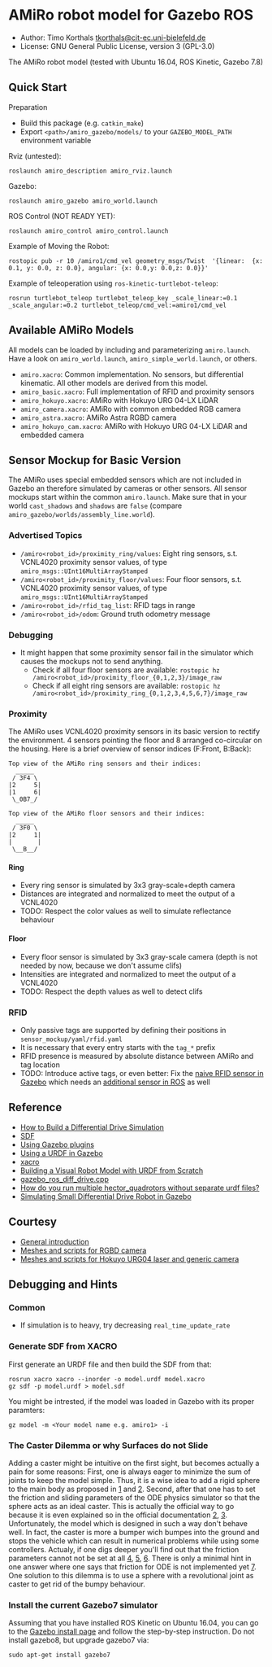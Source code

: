 # AMiRo robot model for Gazebo ROS

* Author: Timo Korthals <tkorthals@cit-ec.uni-bielefeld.de>
* License: GNU General Public License, version 3 (GPL-3.0)

The AMiRo robot model (tested with Ubuntu 16.04, ROS Kinetic, Gazebo 7.8)

## Quick Start

Preparation

* Build this package (e.g. `catkin_make`)
* Export `<path>/amiro_gazebo/models/` to your `GAZEBO_MODEL_PATH` environment variable

Rviz (untested):

    roslaunch amiro_description amiro_rviz.launch

Gazebo:

    roslaunch amiro_gazebo amiro_world.launch

ROS Control (NOT READY YET):

    roslaunch amiro_control amiro_control.launch

Example of Moving the Robot:

    rostopic pub -r 10 /amiro1/cmd_vel geometry_msgs/Twist  '{linear:  {x: 0.1, y: 0.0, z: 0.0}, angular: {x: 0.0,y: 0.0,z: 0.0}}'

Example of teleoperation using `ros-kinetic-turtlebot-teleop`:

    rosrun turtlebot_teleop turtlebot_teleop_key _scale_linear:=0.1 _scale_angular:=0.2 turtlebot_teleop/cmd_vel:=amiro1/cmd_vel


## Available AMiRo Models

All models can be loaded by including and parameterizing `amiro.launch`.
Have a look on `amiro_world.launch`, `amiro_simple_world.launch`, or others.

* `amiro.xacro`: Common implementation. No sensors, but differential kinematic. All other models are derived from this model.
* `amiro_basic.xacro`: Full implementation of RFID and proximity sensors
* `amiro_hokuyo.xacro`: AMiRo with Hokuyo URG 04-LX LiDAR
* `amiro_camera.xacro`: AMiRo with common embedded RGB camera
* `amiro_astra.xacro`: AMiRo Astra RGBD camera
* `amiro_hokuyo_cam.xacro`: AMiRo with Hokuyo URG 04-LX LiDAR and embedded camera

## Sensor Mockup for Basic Version

The AMiRo uses special embedded sensors which are not included in Gazebo an therefore simulated by cameras or other sensors.
All sensor mockups start within the common `amiro.launch`.
Make sure that in your world `cast_shadows` and `shadows` are `false` (compare `amiro_gazebo/worlds/assembly_line.world`).

### Advertised Topics

* `/amiro<robot_id>/proximity_ring/values`: Eight ring sensors, s.t. VCNL4020 proximity sensor values, of type `amiro_msgs::UInt16MultiArrayStamped`
* `/amiro<robot_id>/proximity_floor/values`: Four floor sensors, s.t. VCNL4020 proximity sensor values, of type `amiro_msgs::UInt16MultiArrayStamped`
* `/amiro<robot_id>/rfid_tag_list`: RFID tags in range
* `/amiro<robot_id>/odom`: Ground truth odometry message

### Debugging

* It might happen that some proximity sensor fail in the simulator which causes the mockups not to send anything.
  * Check if all four floor sensors are available: `rostopic hz /amiro<robot_id>/proximity_floor_{0,1,2,3}/image_raw`
  * Check if all eight ring sensors are available: `rostopic hz /amiro<robot_id>/proximity_ring_{0,1,2,3,4,5,6,7}/image_raw`


### Proximity

The AMiRo uses VCNL4020 proximity sensors in its basic version to rectify the environment.
4 sensors pointing the floor and 8 arranged co-circular on the housing.
Here is a brief overview of sensor indices (F:Front, B:Back):

    Top view of the AMiRo ring sensors and their indices:
      _____
     / 3F4 \
    |2     5|
    |1     6|
     \_0B7_/
    
    Top view of the AMiRo floor sensors and their indices:
      _____
     / 3F0 \
    |2     1|
    |       |
     \__B__/

#### Ring

* Every ring sensor is simulated by 3x3 gray-scale+depth camera
* Distances are integrated and normalized to meet the output of a VCNL4020
* TODO: Respect the color values as well to simulate reflectance behaviour

#### Floor

* Every floor sensor is simulated by 3x3 gray-scale camera (depth is not needed by now, because we don't assume clifs)
* Intensities are integrated and normalized to meet the output of a VCNL4020
* TODO: Respect the depth values as well to detect clifs

### RFID

* Only passive tags are supported by defining their positions in `sensor_mockup/yaml/rfid.yaml`
* It is necessary that every entry starts with the `tag_*` prefix
* RFID presence is measured by absolute distance between AMiRo and tag location
* TODO: Introduce active tags, or even better: Fix the [naive RFID sensor in Gazebo](https://bitbucket.org/osrf/gazebo/src/45f77842932c95d747d2f20df98aed613792b295/gazebo/sensors/RFIDSensor.cc?at=default&fileviewer=file-view-default) which needs an [additional sensor in ROS](https://github.com/tik0/gazebo_ros_pkgs) as well

## Reference

* [How to Build a Differential Drive Simulation](http://www.theconstructsim.com/how-to-build-a-differential-drive-simulation/)
* [SDF](http://sdformat.org/spec?ver=1.6)
* [Using Gazebo plugins](http://gazebosim.org/tutorials?tut=ros_gzplugins)
* [Using a URDF in Gazebo](http://gazebosim.org/tutorials/?tut=ros_urdf)
* [xacro](http://wiki.ros.org/xacro)
* [Building a Visual Robot Model with URDF from Scratch](http://wiki.ros.org/action/fullsearch/urdf/Tutorials/Building%20a%20Visual%20Robot%20Model%20with%20URDF%20from%20Scratch)
* [gazebo_ros_diff_drive.cpp](http://docs.ros.org/kinetic/api/gazebo_plugins/html/gazebo__ros__diff__drive_8cpp_source.html)
* [How do you run multiple hector_quadrotors without separate urdf files?](http://answers.gazebosim.org/question/4190/how-do-you-run-multiple-hector_quadrotors-without-separate-urdf-files/)
* [Simulating Small Differential Drive Robot in Gazebo](http://answers.ros.org/question/47612/simulating-small-differential-drive-robot-in-gazebo/)

## Courtesy

* [General introduction](https://github.com/ros-simulation/gazebo_ros_demos)
* [Meshes and scripts for RGBD camera](https://github.com/turtlebot/turtlebot)
* [Meshes and scripts for Hokuyo URG04 laser and generic camera](https://github.com/ros-simulation/gazebo_ros_pkgs/tree/jade-devel/gazebo_plugins/test/multi_robot_scenario)

## Debugging and Hints

### Common

* If simulation is to heavy, try decreasing `real_time_update_rate`

### Generate SDF from XACRO

First generate an URDF file and then build the SDF from that:

    rosrun xacro xacro --inorder -o model.urdf model.xacro
    gz sdf -p model.urdf > model.sdf

You might be intrested, if the model was loaded in Gazebo with its proper paramters:

    gz model -m <Your model name e.g. amiro1> -i
    
### The Caster Dilemma or why Surfaces do not Slide

Adding a caster might be intuitive on the first sight, but becomes actually a pain for some reasons:
First, one is always eager to minimize the sum of joints to keep the model simple.
Thus, it is a wise idea to add a rigid sphere to the main body as proposed in [1](http://answers.gazebosim.org/question/5371/differential-drive-caster-wheel-problem/) and [2](http://gazebosim.org/tutorials?tut=build_robot).
Second, after that one has to set the friction and sliding parameters of the ODE physics simulator so that the sphere acts as an ideal caster.
This is actually the official way to go because it is even explained so in the official documentation [2](http://gazebosim.org/tutorials?tut=build_robot), [3](http://gazebosim.org/tutorials/?tut=ros_urdf).
Unfortunately, the model which is designed in such a way don't behave well.
In fact, the caster is more a bumper wich bumpes into the ground and stops the vehicle which can result in numerical problems while using some controllers.
Actualy, if one digs deeper you'll find out that the friction parameters cannot not be set at all [4](http://answers.gazebosim.org/question/12611/urdf-to-gazebo-differs-from-urdf-to-sdf-to-gazebo/), [5](http://answers.gazebosim.org/question/7074/urdf-to-sdf-conversion-using-gzsdf/), [6](http://answers.gazebosim.org/question/7082/using-sdf-tags-in-urdf-gazebo-extension-directly/).
There is only a minimal hint in one answer where one says that friction for ODE is not implemented yet [7](http://answers.gazebosim.org/question/7074/urdf-to-sdf-conversion-using-gzsdf/?answer=7079#post-id-7079).
One solution to this dilemma is to use a sphere with a revolutional joint as caster to get rid of the bumpy behaviour.


### Install the current Gazebo7 simulator

Assuming that you have installed ROS Kinetic on Ubuntu 16.04, you can go to the [Gazebo install page](http://gazebosim.org/tutorials?tut=install_ubuntu) and follow the step-by-step instruction. Do not install gazebo8, but upgrade gazebo7 via:

    sudo apt-get install gazebo7
